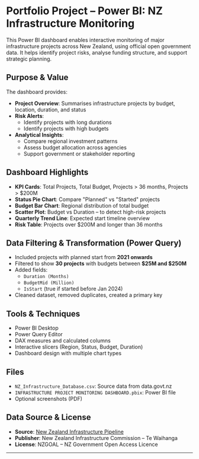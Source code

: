 # Portfolio Project – Power BI: NZ Infrastructure Monitoring

This Power BI dashboard enables interactive monitoring of major infrastructure projects across New Zealand, using official open government data. It helps identify project risks, analyse funding structure, and support strategic planning.

##  Purpose & Value

The dashboard provides:

- **Project Overview**: Summarises infrastructure projects by budget, location, duration, and status
- **Risk Alerts**:
  - Identify projects with long durations
  - Identify projects with high budgets
- **Analytical Insights**:
  - Compare regional investment patterns
  - Assess budget allocation across agencies
  - Support government or stakeholder reporting

##  Dashboard Highlights

- **KPI Cards**: Total Projects, Total Budget, Projects > 36 months, Projects > $200M
- **Status Pie Chart**: Compare "Planned" vs "Started" projects
- **Budget Bar Chart**: Regional distribution of total budget
- **Scatter Plot**: Budget vs Duration – to detect high-risk projects
- **Quarterly Trend Line**: Expected start timeline overview
- **Risk Table**: Projects over $200M and longer than 36 months

##  Data Filtering & Transformation (Power Query)

- Included projects with planned start from **2021 onwards**
- Filtered to show **30 projects** with budgets between **$25M and $250M**
- Added fields:
  - `Duration (Months)`
  - `BudgetMid (Million)`
  - `IsStart` (true if started before Jan 2024)
- Cleaned dataset, removed duplicates, created a primary key

##  Tools & Techniques

- Power BI Desktop
- Power Query Editor
- DAX measures and calculated columns
- Interactive slicers (Region, Status, Budget, Duration)
- Dashboard design with multiple chart types

##  Files

- `NZ_Infrastructure_Database.csv`: Source data from data.govt.nz
- `INFRASTRUCTURE PROJECT MONITORING DASHBOARD.pbix`: Power BI file
- Optional screenshots (PDF)

##  Data Source & License

- **Source**: [New Zealand Infrastructure Pipeline](https://catalogue.data.govt.nz/dataset/new-zealand-infrastructure-pipeline)
- **Publisher**: New Zealand Infrastructure Commission – Te Waihanga
- **License**: NZGOAL – NZ Government Open Access Licence

---
